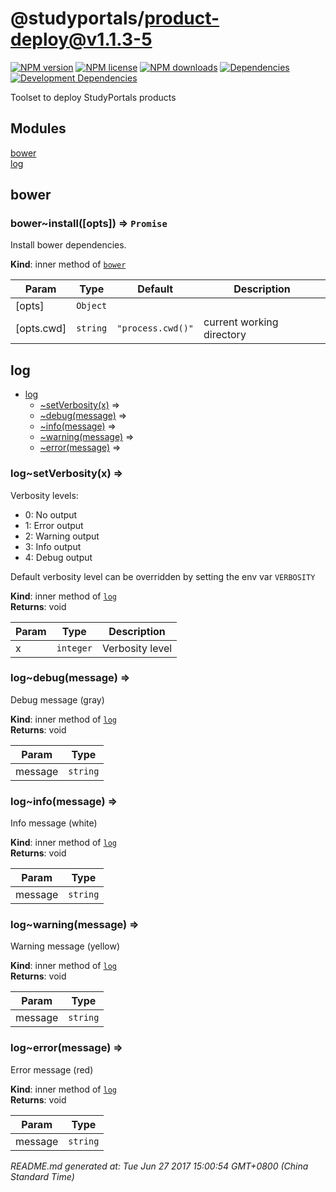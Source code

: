 # @studyportals/product-deploy@v1.1.3-5

<a href="https://www.npmjs.com/package/@studyportals/product-deploy" title="View this project on NPM" target="_blank"><img src="https://img.shields.io/npm/v/@studyportals/product-deploy.svg?style=flat" alt="NPM version" /></a>
<a href="https://www.npmjs.com/package/@studyportals/product-deploy" title="View this project on NPM" target="_blank"><img src="https://img.shields.io/npm/l/@studyportals/product-deploy.svg?style=flat" alt="NPM license" /></a>
<a href="https://www.npmjs.com/package/@studyportals/product-deploy" title="View this project on NPM" target="_blank"><img src="https://img.shields.io/npm/dm/@studyportals/product-deploy.svg?style=flat" alt="NPM downloads" /></a>
<a href="https://david-dm.org/studyportals/product-deploy" title="View this project on David" target="_blank"><img src="https://img.shields.io/david/studyportals/product-deploy.svg?style=flat" alt="Dependencies" /></a>
<a href="https://david-dm.org/studyportals/product-deploy" title="View this project on David" target="_blank"><img src="https://img.shields.io/david/dev/studyportals/product-deploy.svg?style=flat" alt="Development Dependencies" /></a>

Toolset to deploy StudyPortals products

## Modules

<dl>
<dt><a href="#module_bower">bower</a></dt>
<dd></dd>
<dt><a href="#module_log">log</a></dt>
<dd></dd>
</dl>

<a name="module_bower"></a>

## bower
<a name="module_bower..install"></a>

### bower~install([opts]) ⇒ <code>Promise</code>
Install bower dependencies.

**Kind**: inner method of [<code>bower</code>](#module_bower)  

| Param | Type | Default | Description |
| --- | --- | --- | --- |
| [opts] | <code>Object</code> |  |  |
| [opts.cwd] | <code>string</code> | <code>&quot;process.cwd()&quot;</code> | current working directory |

<a name="module_log"></a>

## log

* [log](#module_log)
    * [~setVerbosity(x)](#module_log..setVerbosity) ⇒
    * [~debug(message)](#module_log..debug) ⇒
    * [~info(message)](#module_log..info) ⇒
    * [~warning(message)](#module_log..warning) ⇒
    * [~error(message)](#module_log..error) ⇒

<a name="module_log..setVerbosity"></a>

### log~setVerbosity(x) ⇒
Verbosity levels:- 0: No output- 1: Error output- 2: Warning output- 3: Info output- 4: Debug outputDefault verbosity level can be overridden by setting the env var `VERBOSITY`

**Kind**: inner method of [<code>log</code>](#module_log)  
**Returns**: void  

| Param | Type | Description |
| --- | --- | --- |
| x | <code>integer</code> | Verbosity level |

<a name="module_log..debug"></a>

### log~debug(message) ⇒
Debug message (gray)

**Kind**: inner method of [<code>log</code>](#module_log)  
**Returns**: void  

| Param | Type |
| --- | --- |
| message | <code>string</code> | 

<a name="module_log..info"></a>

### log~info(message) ⇒
Info message (white)

**Kind**: inner method of [<code>log</code>](#module_log)  
**Returns**: void  

| Param | Type |
| --- | --- |
| message | <code>string</code> | 

<a name="module_log..warning"></a>

### log~warning(message) ⇒
Warning message (yellow)

**Kind**: inner method of [<code>log</code>](#module_log)  
**Returns**: void  

| Param | Type |
| --- | --- |
| message | <code>string</code> | 

<a name="module_log..error"></a>

### log~error(message) ⇒
Error message (red)

**Kind**: inner method of [<code>log</code>](#module_log)  
**Returns**: void  

| Param | Type |
| --- | --- |
| message | <code>string</code> | 


_README.md generated at: Tue Jun 27 2017 15:00:54 GMT+0800 (China Standard Time)_